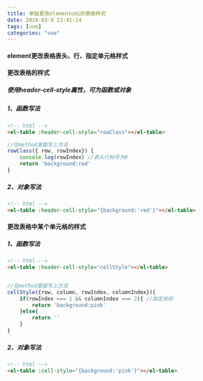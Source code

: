 ```yaml
---
title: 单独更改elementuUi的表格样式
date: 2019-03-9 23:41:14
tags: [vue]
categories: "vue"
---
```

#### element更改表格表头、行、指定单元格样式
#### 更改表格的样式
##### 使用header-cell-style属性，可为函数或对象
##### 1、函数写法
```html
<!-- html -->
<el-table :header-cell-style="rowClass"></el-table>
```
```js
//在method里面写上方法
rowClass({ row, rowIndex}) {
    console.log(rowIndex) //表头行标号为0
    return 'background:red'
}
```
##### 2、对象写法
```html
<!-- html -->
<el-table :header-cell-style="{background:'red'}"></el-table>
```
#### 更改表格中某个单元格的样式
##### 1、函数写法
```html
<!-- html -->
<el-table :header-cell-style="cellStyle"></el-table>
```
```js

//在method里面写上方法
cellStyle({row, column, rowIndex, columnIndex}){
    if(rowIndex === 1 && columnIndex === 2){ //指定坐标
        return 'background:pink'
    }else{
        return ''
    }
}
```
##### 2、对象写法
```html
<!-- html -->
<el-table :cell-style="{background:'pink'}"></el-table>
```

